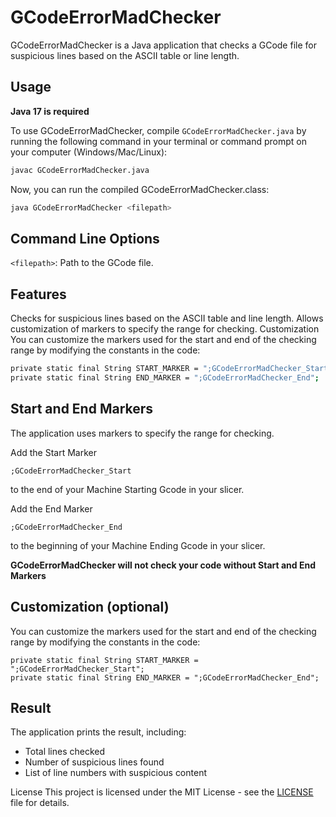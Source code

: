 # GCodeErrorMadChecker

GCodeErrorMadChecker is a Java application that checks a GCode file for suspicious lines based on the ASCII table or line length.

## Usage

**Java 17 is required**

To use GCodeErrorMadChecker, compile `GCodeErrorMadChecker.java` by running the following command in your terminal or command prompt on your computer (Windows/Mac/Linux):

```bash
javac GCodeErrorMadChecker.java
```

Now, you can run the compiled GCodeErrorMadChecker.class:

```bash
java GCodeErrorMadChecker <filepath>
```

## Command Line Options
```<filepath>```: Path to the GCode file.

## Features
Checks for suspicious lines based on the ASCII table and line length.
Allows customization of markers to specify the range for checking.
Customization
You can customize the markers used for the start and end of the checking range by modifying the constants in the code:

```bash
private static final String START_MARKER = ";GCodeErrorMadChecker_Start";
private static final String END_MARKER = ";GCodeErrorMadChecker_End";
```

## Start and End Markers
The application uses markers to specify the range for checking.

Add the Start Marker 
```
;GCodeErrorMadChecker_Start
```
to the end of your Machine Starting Gcode in your slicer.

Add the End Marker
```
;GCodeErrorMadChecker_End
```
to the beginning of your Machine Ending Gcode in your slicer.

**GCodeErrorMadChecker will not check your code without Start and End Markers**

## Customization (optional)
You can customize the markers used for the start and end of the checking range by modifying the constants in the code:

```
private static final String START_MARKER = ";GCodeErrorMadChecker_Start";
private static final String END_MARKER = ";GCodeErrorMadChecker_End";
```

## Result
The application prints the result, including:

* Total lines checked
* Number of suspicious lines found
* List of line numbers with suspicious content

License
This project is licensed under the MIT License - see the [LICENSE](https://github.com/MadMan2k/GCodeErrorMadChecker/blob/main/LICENSE) file for details.